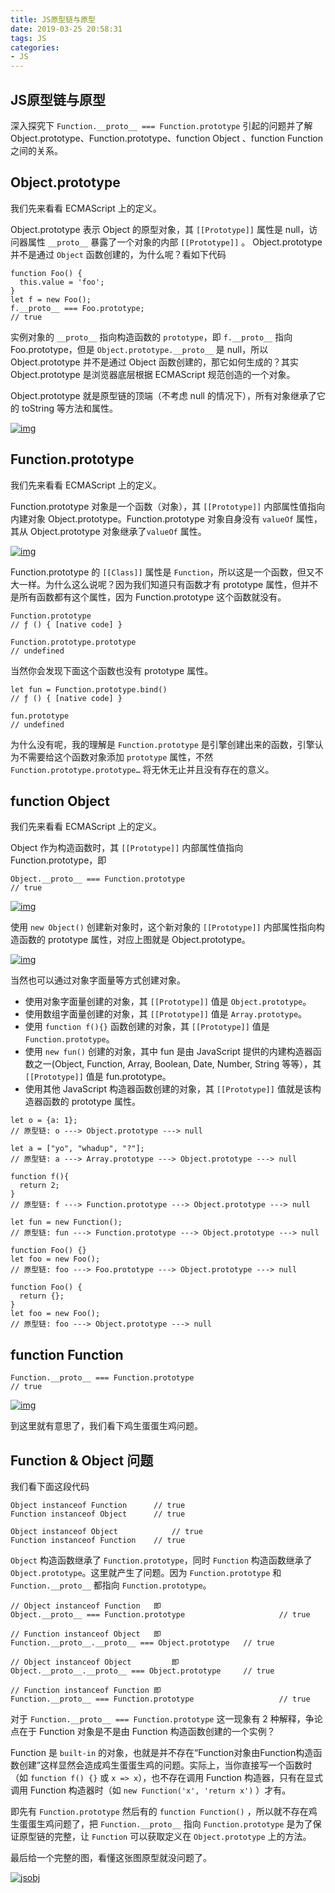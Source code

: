 ```yaml
---
title: JS原型链与原型
date: 2019-03-25 20:58:31
tags: JS
categories: 
- JS
---
```


## JS原型链与原型

深入探究下 `Function.__proto__ === Function.prototype` 引起的问题并了解 Object.prototype、Function.prototype、function Object 、function Function 之间的关系。

## Object.prototype

我们先来看看 ECMAScript 上的定义。

Object.prototype 表示 Object 的原型对象，其 `[[Prototype]]` 属性是 null，访问器属性 `__proto__` 暴露了一个对象的内部 `[[Prototype]]` 。 Object.prototype 并不是通过 `Object` 函数创建的，为什么呢？看如下代码

```
function Foo() {
  this.value = 'foo';
}
let f = new Foo();
f.__proto__ === Foo.prototype;
// true
```

实例对象的 `__proto__` 指向构造函数的 `prototype`，即 `f.__proto__` 指向 Foo.prototype，但是 `Object.prototype.__proto__` 是 null，所以 Object.prototype 并不是通过 Object 函数创建的，那它如何生成的？其实 Object.prototype 是浏览器底层根据 ECMAScript 规范创造的一个对象。

Object.prototype 就是原型链的顶端（不考虑 null 的情况下），所有对象继承了它的 toString 等方法和属性。

[![img](https://camo.githubusercontent.com/6c61ed261d77e24048415a4d95cffaffa6999d3e/68747470733a2f2f7773342e73696e61696d672e636e2f6c617267652f303036744e6337396779316731786d6771383366626a3330616d3038676467682e6a7067)](https://camo.githubusercontent.com/6c61ed261d77e24048415a4d95cffaffa6999d3e/68747470733a2f2f7773342e73696e61696d672e636e2f6c617267652f303036744e6337396779316731786d6771383366626a3330616d3038676467682e6a7067)

## Function.prototype

我们先来看看 ECMAScript 上的定义。

Function.prototype 对象是一个函数（对象），其 `[[Prototype]]` 内部属性值指向内建对象 Object.prototype。Function.prototype 对象自身没有 `valueOf` 属性，其从 Object.prototype 对象继承了`valueOf` 属性。

[![img](https://camo.githubusercontent.com/17b00af87ff1cae6603cd18e3feb7acf76f5b8b7/68747470733a2f2f7773312e73696e61696d672e636e2f6c617267652f303036744e6337396779316731786d6869396a6b7a6a33306179306a31676e342e6a7067)](https://camo.githubusercontent.com/17b00af87ff1cae6603cd18e3feb7acf76f5b8b7/68747470733a2f2f7773312e73696e61696d672e636e2f6c617267652f303036744e6337396779316731786d6869396a6b7a6a33306179306a31676e342e6a7067)

Function.prototype 的 `[[Class]]` 属性是 `Function`，所以这是一个函数，但又不大一样。为什么这么说呢？因为我们知道只有函数才有 prototype 属性，但并不是所有函数都有这个属性，因为 Function.prototype 这个函数就没有。

```
Function.prototype
// ƒ () { [native code] }

Function.prototype.prototype
// undefined
```

当然你会发现下面这个函数也没有 prototype 属性。

```
let fun = Function.prototype.bind()
// ƒ () { [native code] }

fun.prototype
// undefined
```

为什么没有呢，我的理解是 `Function.prototype` 是引擎创建出来的函数，引擎认为不需要给这个函数对象添加 `prototype` 属性，不然 `Function.prototype.prototype…` 将无休无止并且没有存在的意义。

## function Object

我们先来看看 ECMAScript 上的定义。

Object 作为构造函数时，其 `[[Prototype]]` 内部属性值指向 Function.prototype，即

```
Object.__proto__ === Function.prototype
// true
```

[![img](https://camo.githubusercontent.com/3a340e35538937703b327a844abae1a094e863e9/68747470733a2f2f7773332e73696e61696d672e636e2f6c617267652f303036744e6337396779316731796e676965656c376a33307634306b677465312e6a7067)](https://camo.githubusercontent.com/3a340e35538937703b327a844abae1a094e863e9/68747470733a2f2f7773332e73696e61696d672e636e2f6c617267652f303036744e6337396779316731796e676965656c376a33307634306b677465312e6a7067)

使用 `new Object()` 创建新对象时，这个新对象的 `[[Prototype]]` 内部属性指向构造函数的 prototype 属性，对应上图就是 Object.prototype。

[![img](https://camo.githubusercontent.com/97c8fdbc61458fcfcab1f093c99b44596e930569/68747470733a2f2f7773322e73696e61696d672e636e2f6c617267652f303036744e6337396779316731796f31376c736d6e6a333073383065753431382e6a7067)](https://camo.githubusercontent.com/97c8fdbc61458fcfcab1f093c99b44596e930569/68747470733a2f2f7773322e73696e61696d672e636e2f6c617267652f303036744e6337396779316731796f31376c736d6e6a333073383065753431382e6a7067)

当然也可以通过对象字面量等方式创建对象。

- 使用对象字面量创建的对象，其 `[[Prototype]]` 值是 `Object.prototype`。
- 使用数组字面量创建的对象，其 `[[Prototype]]` 值是 `Array.prototype`。
- 使用 `function f(){}` 函数创建的对象，其 `[[Prototype]]` 值是 `Function.prototype`。
- 使用 `new fun()` 创建的对象，其中 fun 是由 JavaScript 提供的内建构造器函数之一(Object, Function, Array, Boolean, Date, Number, String 等等），其 `[[Prototype]]` 值是 fun.prototype。
- 使用其他 JavaScript 构造器函数创建的对象，其 `[[Prototype]]` 值就是该构造器函数的 prototype 属性。

```
let o = {a: 1};
// 原型链:	o ---> Object.prototype ---> null

let a = ["yo", "whadup", "?"];
// 原型链:	a ---> Array.prototype ---> Object.prototype ---> null

function f(){
  return 2;
}
// 原型链:	f ---> Function.prototype ---> Object.prototype ---> null

let fun = new Function();
// 原型链:	fun ---> Function.prototype ---> Object.prototype ---> null

function Foo() {}
let foo = new Foo();
// 原型链:	foo ---> Foo.prototype ---> Object.prototype ---> null

function Foo() {
  return {};
}
let foo = new Foo();
// 原型链:	foo ---> Object.prototype ---> null
```

## function Function

```
Function.__proto__ === Function.prototype
// true
```

[![img](https://camo.githubusercontent.com/9e41079772c1366b9770d5e982d192b1410198d7/68747470733a2f2f7773342e73696e61696d672e636e2f6c617267652f303036744e633739677931673179723730396778396a33306f303038383431302e6a7067)](https://camo.githubusercontent.com/9e41079772c1366b9770d5e982d192b1410198d7/68747470733a2f2f7773342e73696e61696d672e636e2f6c617267652f303036744e633739677931673179723730396778396a33306f303038383431302e6a7067)

到这里就有意思了，我们看下鸡生蛋蛋生鸡问题。

## Function & Object 问题

我们看下面这段代码

```
Object instanceof Function 		// true
Function instanceof Object 		// true

Object instanceof Object 			// true
Function instanceof Function 	// true
```

`Object` 构造函数继承了 `Function.prototype`，同时 `Function` 构造函数继承了`Object.prototype`。这里就产生了问题。因为 `Function.prototype` 和 `Function.__proto__` 都指向 `Function.prototype`。

```
// Object instanceof Function 	即
Object.__proto__ === Function.prototype 					// true

// Function instanceof Object 	即
Function.__proto__.__proto__ === Object.prototype	// true

// Object instanceof Object 		即 			
Object.__proto__.__proto__ === Object.prototype 	// true

// Function instanceof Function 即	
Function.__proto__ === Function.prototype					// true
```

对于 `Function.__proto__ === Function.prototype` 这一现象有 2 种解释，争论点在于 Function 对象是不是由 Function 构造函数创建的一个实例？

Function 是 `built-in` 的对象，也就是并不存在“Function对象由Function构造函数创建”这样显然会造成鸡生蛋蛋生鸡的问题。实际上，当你直接写一个函数时（如 `function f() {}` 或 `x => x`），也不存在调用 Function 构造器，只有在显式调用 Function 构造器时（如 `new Function('x', 'return x')` ）才有。

即先有 `Function.prototype` 然后有的 `function Function()` ，所以就不存在鸡生蛋蛋生鸡问题了，把 `Function.__proto__` 指向 `Function.prototype` 是为了保证原型链的完整，让 `Function` 可以获取定义在 `Object.prototype` 上的方法。

最后给一个完整的图，看懂这张图原型就没问题了。

[![jsobj](https://camo.githubusercontent.com/68f81e824468c6a2a897082c4de05706f4d8941d/68747470733a2f2f7773322e73696e61696d672e636e2f6c617267652f303036744e6337396779316732336e3436757a6a616a33306836306c703076372e6a7067)](https://camo.githubusercontent.com/68f81e824468c6a2a897082c4de05706f4d8941d/68747470733a2f2f7773322e73696e61696d672e636e2f6c617267652f303036744e6337396779316732336e3436757a6a616a33306836306c703076372e6a7067)